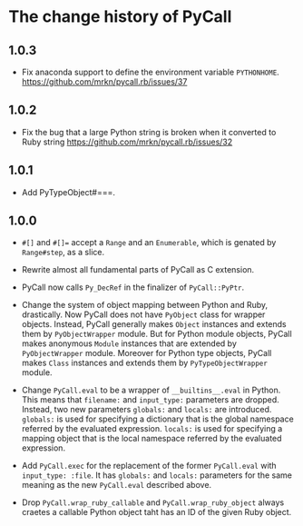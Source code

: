 # The change history of PyCall

## 1.0.3

* Fix anaconda support to define the environment variable `PYTHONHOME`.
  https://github.com/mrkn/pycall.rb/issues/37

## 1.0.2

* Fix the bug that a large Python string is broken when it converted to Ruby string
  https://github.com/mrkn/pycall.rb/issues/32

## 1.0.1

* Add PyTypeObject#===.

## 1.0.0

* `#[]` and `#[]=` accept a `Range` and an `Enumerable`, which is genated by
  `Range#step`, as a slice.

* Rewrite almost all fundamental parts of PyCall as C extension.

* PyCall now calls `Py_DecRef` in the finalizer of `PyCall::PyPtr`.

* Change the system of object mapping between Python and Ruby, drastically.
  Now PyCall does not have `PyObject` class for wrapper objects.
  Instead, PyCall generally makes `Object` instances and extends them by
  `PyObjectWrapper` module.
  But for Python module objects, PyCall makes anonymous `Module` instances 
  that are extended by `PyObjectWrapper` module.
  Moreover for Python type objects, PyCall makes `Class` instances and extends
  them by `PyTypeObjectWrapper` module.

* Change `PyCall.eval` to be a wrapper of `__builtins__.eval` in Python.
  This means that `filename:` and `input_type:` parameters are dropped.
  Instead, two new parameters `globals:` and `locals:` are introduced.
  `globals:` is used for specifying a dictionary that is the global
  namespace referred by the evaluated expression.
  `locals:` is used for specifying a mapping object that is the local
  namespace referred by the evaluated expression.

* Add `PyCall.exec` for the replacement of the former `PyCall.eval`
  with `input_type: :file`.
  It has `globals:` and `locals:` parameters for the same meaning as
  the new `PyCall.eval` described above.

* Drop `PyCall.wrap_ruby_callable` and `PyCall.wrap_ruby_object` always
  craetes a callable Python object taht has an ID of the given Ruby object.
